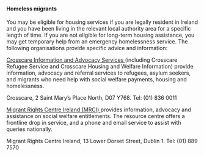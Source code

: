 ####  Homeless migrants

You may be eligible for housing services if you are legally resident in
Ireland and you have been living in the relevant local authority area for a
specific length of time. If you are not eligible for long-term housing
assistance, you may get temporary help from an emergency homelessness service.
The following organisations provide specific advice and information:

[ Crosscare Information and Advocacy Services
](https://crosscare.ie/services/migrants-refugees-emigrants/) (including
Crosscare Refugee Service and Crosscare Housing and Welfare Information)
provide information, advocacy and referral services to refugees, asylum
seekers, and migrants who need help with social welfare payments, housing and
homelessness.

Crosscare, 2 Saint Mary’s Place North, D07 Y768. Tel: (01) 836 0011

[ Migrant Rights Centre Ireland (MRCI) ](http://www.mrci.ie/) provides
information, advocacy and assistance on social welfare entitlements. The
resource centre offers a frontline drop in service, and a phone and email
service to assist with queries nationally.

Migrant Rights Centre Ireland, 13 Lower Dorset Street, Dublin 1. Tel: (01) 889
7570
